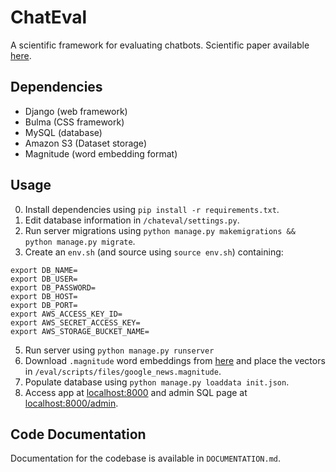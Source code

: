 # ChatEval
A scientific framework for evaluating chatbots. Scientific
paper available [here](https://github.com/chateval/ChatEval/blob/master/paper/Chatbot_Evaluation_Demo_2018_EMNLP.pdf).

## Dependencies
- Django (web framework)
- Bulma (CSS framework)
- MySQL (database)
- Amazon S3 (Dataset storage)
- Magnitude (word embedding format)

## Usage
0. Install dependencies using `pip install -r requirements.txt`.
2. Edit database information in `/chateval/settings.py`.
3. Run server migrations using `python manage.py makemigrations && python manage.py migrate`.
4. Create an `env.sh` (and source using `source env.sh`) containing:
```
export DB_NAME=
export DB_USER=
export DB_PASSWORD=
export DB_HOST=
export DB_PORT=
export AWS_ACCESS_KEY_ID=
export AWS_SECRET_ACCESS_KEY=
export AWS_STORAGE_BUCKET_NAME=
```
5. Run server using `python manage.py runserver`
6. Download `.magnitude` word embeddings from [here](http://magnitude.plasticity.ai/word2vec/GoogleNews-vectors-negative300.magnitude) and place the vectors in `/eval/scripts/files/google_news.magnitude`.
7. Populate database using `python manage.py loaddata init.json`.
8. Access app at [localhost:8000](localhost:8000) and admin SQL page at [localhost:8000/admin](localhost:8000/admin).

## Code Documentation
Documentation for the codebase is available in `DOCUMENTATION.md`.
